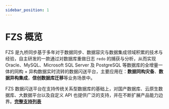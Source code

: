 ```yaml
---
sidebar_position: 1
---
```


# FZS 概览

FZS 是九桥同步基于多年对于数据同步、数据容灾与数据集成领域积累的技术与经验，自主研发的一款通过对数据库重做日志 `redo` 的捕获与分析，从而实现 Oracle、MySQL、Microsoft SQL Server 及 PostgreSQL 等数据库的全增量一体的同构 + 异构数据实时流转的数据闪送平台，主要应用在：**数据同构灾备**、**数据异构集成**，**信创数据库迁移**等业务场景中。

FZS 数据闪送平台在支持传统关系型数据库的基础上，对国产数据库、云原生数据库、大数据平台以及自定义 API 也提供广泛的支持，并在不断扩展产品能力边界。[**完整支持列表**](/intro/appendix/db-support/index.md)